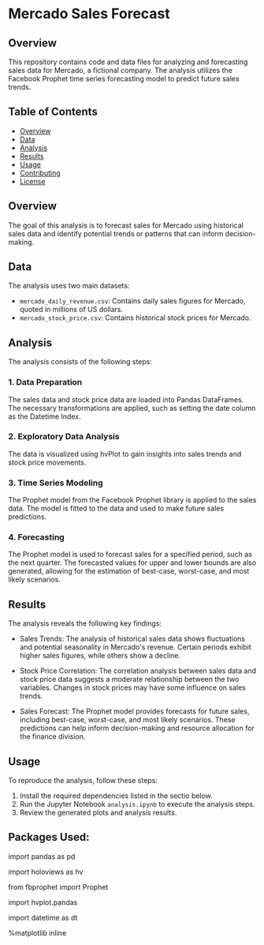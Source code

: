 # Mercado Sales Forecast

## Overview

This repository contains code and data files for analyzing and forecasting sales data for Mercado, a fictional company. The analysis utilizes the Facebook Prophet time series forecasting model to predict future sales trends.

## Table of Contents

- [Overview](#overview)
- [Data](#data)
- [Analysis](#analysis)
- [Results](#results)
- [Usage](#usage)
- [Contributing](#contributing)
- [License](#license)

## Overview

The goal of this analysis is to forecast sales for Mercado using historical sales data and identify potential trends or patterns that can inform decision-making.

## Data

The analysis uses two main datasets:
- `mercado_daily_revenue.csv`: Contains daily sales figures for Mercado, quoted in millions of US dollars.
- `mercado_stock_price.csv`: Contains historical stock prices for Mercado.

## Analysis

The analysis consists of the following steps:

### 1. Data Preparation

The sales data and stock price data are loaded into Pandas DataFrames. The necessary transformations are applied, such as setting the date column as the Datetime Index.

### 2. Exploratory Data Analysis

The data is visualized using hvPlot to gain insights into sales trends and stock price movements.

### 3. Time Series Modeling

The Prophet model from the Facebook Prophet library is applied to the sales data. The model is fitted to the data and used to make future sales predictions.

### 4. Forecasting

The Prophet model is used to forecast sales for a specified period, such as the next quarter. The forecasted values for upper and lower bounds are also generated, allowing for the estimation of best-case, worst-case, and most likely scenarios.

## Results

The analysis reveals the following key findings:

- Sales Trends: The analysis of historical sales data shows fluctuations and potential seasonality in Mercado's revenue. Certain periods exhibit higher sales figures, while others show a decline.

- Stock Price Correlation: The correlation analysis between sales data and stock price data suggests a moderate relationship between the two variables. Changes in stock prices may have some influence on sales trends.

- Sales Forecast: The Prophet model provides forecasts for future sales, including best-case, worst-case, and most likely scenarios. These predictions can help inform decision-making and resource allocation for the finance division.

## Usage

To reproduce the analysis, follow these steps:

1. Install the required dependencies listed in the sectio below.
2. Run the Jupyter Notebook `analysis.ipynb` to execute the analysis steps.
3. Review the generated plots and analysis results.





## Packages Used:
import pandas as pd

import holoviews as hv

from fbprophet import Prophet

import hvplot.pandas

import datetime as dt

%matplotlib inline
